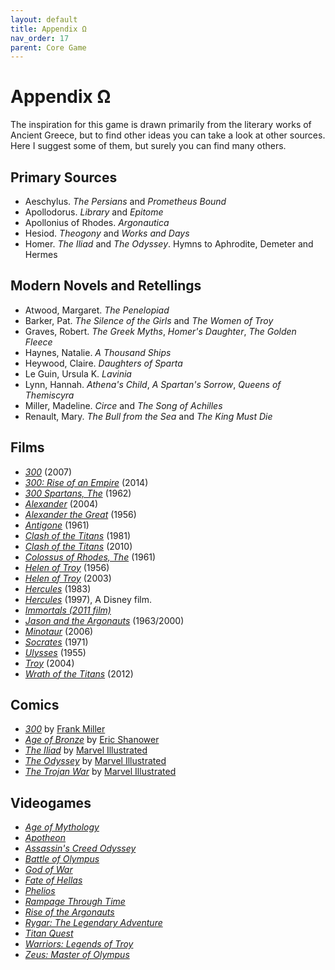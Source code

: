 ```yaml
---
layout: default
title: Appendix Ω
nav_order: 17
parent: Core Game
---
```


# Appendix Ω

The inspiration for this game is drawn primarily from the literary works of Ancient Greece, but to find other ideas you can take a look at other sources. Here I suggest some of them, but surely you can find many others.

## Primary Sources
- Aeschylus. *The Persians* and *Prometheus Bound*
- Apollodorus. *Library* and *Epitome*
- Apollonius of Rhodes. *Argonautica*
- Hesiod. *Theogony* and *Works and Days*
- Homer. *The Iliad* and *The Odyssey*. Hymns to Aphrodite, Demeter and Hermes

## Modern Novels and Retellings
- Atwood, Margaret. *The Penelopiad*
- Barker, Pat. *The Silence of the Girls* and *The Women of Troy*
- Graves, Robert. *The Greek Myths*, *Homer's Daughter*, *The Golden Fleece*
- Haynes, Natalie. *A Thousand Ships*
- Heywood, Claire. *Daughters of Sparta*
- Le Guin, Ursula K. *Lavinia*
- Lynn, Hannah. *Athena's Child*, *A Spartan's Sorrow*, *Queens of Themiscyra*
- Miller, Madeline. *Circe* and *The Song of Achilles*
- Renault, Mary. *The Bull from the Sea* and *The King Must Die*

## Films

- *[300](https://en.wikipedia.org/wiki/300_(film))* (2007)
- *[300: Rise of an Empire](https://en.wikipedia.org/wiki/300:_Rise_of_an_Empire)* (2014)
- *[300 Spartans, The](https://en.wikipedia.org/wiki/The_300_Spartans)* (1962)
- *[Alexander](https://en.wikipedia.org/wiki/Alexander_(2004_film))* (2004)
- *[Alexander the Great](https://en.wikipedia.org/wiki/Alexander_the_Great_(1956_film))* (1956)
- *[Antigone](https://en.wikipedia.org/wiki/Antigone_(1961_film))* (1961)
- *[Clash of the Titans](https://en.wikipedia.org/wiki/Clash_of_the_Titans_(1981_film))* (1981)
- *[Clash of the Titans](https://en.wikipedia.org/wiki/Clash_of_the_Titans_(2010_film))* (2010)
- *[Colossus of Rhodes, The](https://en.wikipedia.org/wiki/The_Colossus_of_Rhodes_(film))* (1961)
- *[Helen of Troy](https://en.wikipedia.org/wiki/Helen_of_Troy_(film))* (1956)
- *[Helen of Troy](https://en.wikipedia.org/wiki/Helen_of_Troy_(TV_miniseries))* (2003)
- *[Hercules](https://en.wikipedia.org/wiki/Hercules_(1983_film))* (1983)
- *[Hercules](https://en.wikipedia.org/wiki/Hercules_(1997_film))* (1997), A Disney film.
- *[Immortals (2011 film)](https://en.wikipedia.org/wiki/Immortals_(2011_film))*
- *[Jason and the Argonauts](https://en.wikipedia.org/wiki/Jason_and_the_Argonauts_(1963_film))* (1963/2000)
- *[Minotaur](https://en.wikipedia.org/wiki/Minotaur_(film))* (2006)
- *[Socrates](https://en.wikipedia.org/wiki/Socrates_(film))* (1971)
- *[Ulysses](https://en.wikipedia.org/wiki/Ulysses_(1955_film))* (1955)
- *[Troy](https://en.wikipedia.org/wiki/Troy_(film))* (2004)
- *[Wrath of the Titans](https://en.wikipedia.org/wiki/Wrath_of_the_Titans)* (2012)

## Comics

- *[300](https://en.wikipedia.org/wiki/300_(comics))* by [Frank Miller](https://en.wikipedia.org/wiki/Frank_Miller_(comics))
- *[Age of Bronze](https://en.wikipedia.org/wiki/Age_of_Bronze_(comics))* by [Eric Shanower](https://en.wikipedia.org/wiki/Eric_Shanower)
- *[The Iliad](https://en.wikipedia.org/w/index.php?title=The_Iliad_(comics)&action=edit&redlink=1)* by [Marvel Illustrated](https://en.wikipedia.org/wiki/Marvel_Illustrated)
- *[The Odyssey](https://en.wikipedia.org/w/index.php?title=The_Odyssey_(comics)&action=edit&redlink=1)* by [Marvel Illustrated](https://en.wikipedia.org/wiki/Marvel_Illustrated)
- *[The Trojan War](https://en.wikipedia.org/w/index.php?title=The_Trojan_War_(comics)&action=edit&redlink=1)* by [Marvel Illustrated](https://en.wikipedia.org/wiki/Marvel_Illustrated)

## Videogames

- *[Age of Mythology](https://en.wikipedia.org/wiki/Age_of_Mythology)*
- *[Apotheon](https://en.wikipedia.org/wiki/Apotheon)*
- *[Assassin's Creed Odyssey](https://en.wikipedia.org/wiki/Assassin's_Creed_Odyssey)*
- *[Battle of Olympus](https://en.wikipedia.org/wiki/Battle_of_Olympus)*
- *[God of War](https://en.wikipedia.org/wiki/God_of_War_(2005_video_game))*
- *[Fate of Hellas](https://en.wikipedia.org/wiki/Fate_of_Hellas)*
- *[Phelios](https://en.wikipedia.org/wiki/Phelios)*
- *[Rampage Through Time](https://en.wikipedia.org/wiki/Rampage_Through_Time)*
- *[Rise of the Argonauts](https://en.wikipedia.org/wiki/Rise_of_the_Argonauts)*
- *[Rygar: The Legendary Adventure](https://en.wikipedia.org/wiki/Rygar:_The_Legendary_Adventure)*
- *[Titan Quest](https://en.wikipedia.org/wiki/Titan_Quest)*
- *[Warriors: Legends of Troy](https://en.wikipedia.org/wiki/Warriors:_Legends_of_Troy)*
- *[Zeus: Master of Olympus](https://en.wikipedia.org/wiki/Zeus:_Master_of_Olympus)*